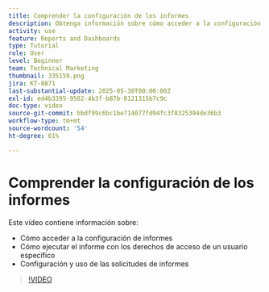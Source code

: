 ```yaml
---
title: Comprender la configuración de los informes
description: Obtenga información sobre cómo acceder a la configuración de los informes de Workfront y para qué se utilizan algunas configuraciones de informes comunes.
activity: use
feature: Reports and Dashboards
type: Tutorial
role: User
level: Beginner
team: Technical Marketing
thumbnail: 335159.png
jira: KT-8871
last-substantial-update: 2025-05-30T00:00:00Z
exl-id: ed4b3395-9582-4b3f-b87b-8121315b7c9c
doc-type: video
source-git-commit: bbdf99c6bc1be714077fd94fc3f8325394de36b3
workflow-type: tm+mt
source-wordcount: '54'
ht-degree: 61%

---
```


# Comprender la configuración de los informes

Este vídeo contiene información sobre:

* Cómo acceder a la configuración de informes
* Cómo ejecutar el informe con los derechos de acceso de un usuario específico
* Configuración y uso de las solicitudes de informes

>[!VIDEO](https://video.tv.adobe.com/v/335159/?quality=12&learn=on&enablevpops=1)
